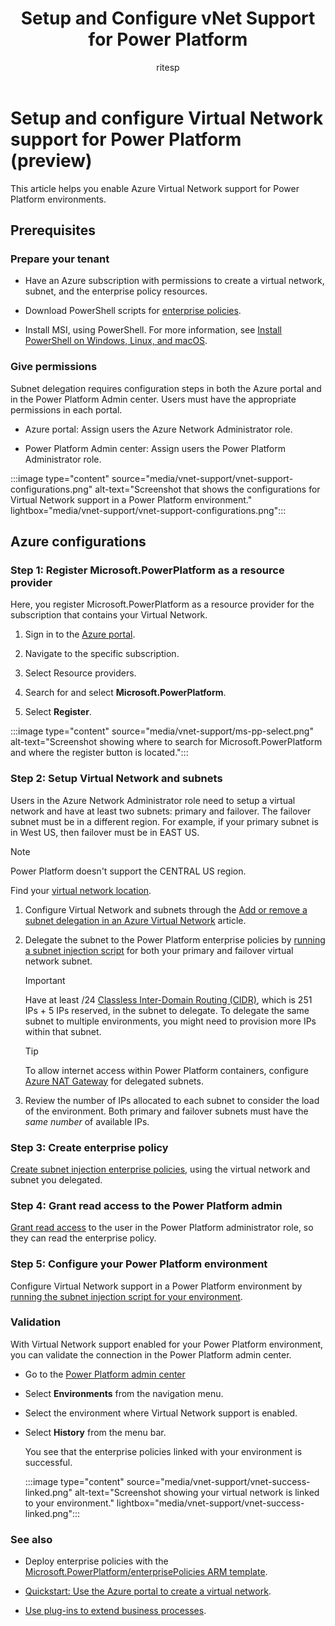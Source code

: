 ﻿---
title: Setup and Configure vNet Support for Power Platform
description: Learn how to setup and configure vNet support for Power Platform.
ms.date: 2/1/2024
ms.topic: overview
ms.component: pa-admin
ms.subservice: admin
author: ritesp
ms.author: ritesp
search.audienceType: admin
ms.custom: "admin-security"
---

# Setup and configure Virtual Network support for Power Platform (preview)

This article helps you enable Azure Virtual Network support for Power Platform environments.

## Prerequisites

### Prepare your tenant

- Have an Azure subscription with permissions to create a virtual network, subnet, and the enterprise policy resources.

- Download PowerShell scripts for [enterprise policies](https://github.com/microsoft/PowerApps-Samples/tree/master/powershell/enterprisePolicies).

- Install MSI, using PowerShell. For more information, see [Install PowerShell on Windows, Linux, and macOS](/powershell/scripting/install/installing-powershell).

### Give permissions

Subnet delegation requires configuration steps in both the Azure portal and in the Power Platform Admin center. Users must have the appropriate permissions in each portal.

- Azure portal: Assign users the Azure Network Administrator role.

- Power Platform Admin center: Assign users the Power Platform Administrator role.

:::image type="content" source="media/vnet-support/vnet-support-configurations.png" alt-text="Screenshot that shows the configurations for Virtual Network support in a Power Platform environment." lightbox="media/vnet-support/vnet-support-configurations.png":::

## Azure configurations

### Step 1: Register Microsoft.PowerPlatform as a resource provider

Here, you register Microsoft.PowerPlatform as a resource provider for the subscription that contains your Virtual Network.

1. Sign in to the [Azure portal](https://portal.azure.com/).

1. Navigate to the specific subscription.

1. Select Resource providers.

1. Search for and select **Microsoft.PowerPlatform**.

1. Select **Register**.

:::image type="content" source="media/vnet-support/ms-pp-select.png" alt-text="Screenshot showing where to search for Microsoft.PowerPlatform and where the register button is located.":::

### Step 2: Setup Virtual Network and subnets

Users in the Azure Network Administrator role need to setup a virtual network and have at least two subnets: primary and failover. The failover subnet must be in a different region. For example, if your primary subnet is in West US, then failover must be in EAST US.

> [!NOTE]
> Power Platform doesn't support the CENTRAL US region.
>
> Find your [virtual network location](https://github.com/microsoft/PowerApps-Samples/blob/master/powershell/enterprisePolicies/SubnetInjection/ValidateVnetLocationForEnterprisePolicy.ps1).

1. Configure Virtual Network and subnets through the [Add or remove a subnet delegation in an Azure Virtual Network](/azure/virtual-network/manage-subnet-delegation?tabs=manage-subnet-delegation-portal) article.

1. Delegate the subnet to the Power Platform enterprise policies by [running a subnet injection script](https://github.com/microsoft/PowerApps-Samples/tree/master/powershell/enterprisePolicies#1-setup-virtual-network-for-subnet-injection) for both your primary and failover virtual network subnet.

   > [!IMPORTANT]
   > Have at least /24 [Classless Inter-Domain Routing (CIDR)](https://datatracker.ietf.org/doc/html/rfc4632), which is 251 IPs + 5 IPs reserved, in the subnet to delegate. To delegate the same subnet to multiple environments, you might need to provision more IPs within that subnet.

   > [!TIP]
   > To allow internet access within Power Platform containers, configure [Azure NAT Gateway](/azure/nat-gateway/nat-overview) for delegated subnets.

1. Review the number of IPs allocated to each subnet to consider the load of the environment. Both primary and failover subnets must have the _same number_ of available IPs.

### Step 3: Create enterprise policy

[Create subnet injection enterprise policies](https://github.com/microsoft/PowerApps-Samples/tree/master/powershell/enterprisePolicies#2-create-subnet-injection-enterprise-policy), using the virtual network and subnet you delegated.

### Step 4: Grant read access to the Power Platform admin

[Grant read access]((/power-platform/admin/customer-managed-key#grant-the-power-platform-admin-privilege-to-read-enterprise-policy)) to the user in the Power Platform administrator role, so they can read the enterprise policy.

### Step 5: Configure your Power Platform environment

Configure Virtual Network support in a Power Platform environment by [running the subnet injection script for your environment](https://github.com/microsoft/PowerApps-Samples/tree/master/powershell/enterprisePolicies#7-set-subnet-injection-for-an-environment).

### Validation

With Virtual Network support enabled for your Power Platform environment, you can validate the connection in the Power Platform admin center.

- Go to the [Power Platform admin center](https://aka.ms/ppac)

- Select **Environments** from the navigation menu.

- Select the environment where Virtual Network support is enabled.

- Select **History** from the menu bar.

  You see that the enterprise policies linked with your environment is successful.

  :::image type="content" source="media/vnet-support/vnet-success-linked.png" alt-text="Screenshot showing your virtual network is linked to your environment." lightbox="media/vnet-support/vnet-success-linked.png":::

### See also

- Deploy enterprise policies with the [Microsoft.PowerPlatform/enterprisePolicies ARM template](/azure/templates/microsoft.powerplatform/enterprisepolicies?pivots=deployment-language-arm-template).

- [Quickstart: Use the Azure portal to create a virtual network](/azure/virtual-network/quick-create-portal).

- [Use plug-ins to extend business processes](/power-apps/developer/data-platform/plug-ins).
